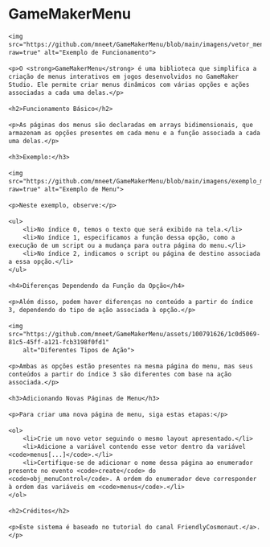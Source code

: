 <!DOCTYPE html>
<html>

<head>
    <title>GameMakerMenu</title>
</head>

<body>
    <h1>GameMakerMenu</h1>

    <img src="https://github.com/mneet/GameMakerMenu/blob/main/imagens/vetor_menus.png?raw=true" alt="Exemplo de Funcionamento">

    <p>O <strong>GameMakerMenu</strong> é uma biblioteca que simplifica a criação de menus interativos em jogos desenvolvidos no GameMaker Studio. Ele permite criar menus dinâmicos com várias opções e ações associadas a cada uma delas.</p>

    <h2>Funcionamento Básico</h2>

    <p>As páginas dos menus são declaradas em arrays bidimensionais, que armazenam as opções presentes em cada menu e a função associada a cada uma delas.</p>

    <h3>Exemplo:</h3>

    <img src="https://github.com/mneet/GameMakerMenu/blob/main/imagens/exemplo_menu.png?raw=true" alt="Exemplo de Menu">

    <p>Neste exemplo, observe:</p>

    <ul>
        <li>No índice 0, temos o texto que será exibido na tela.</li>
        <li>No índice 1, especificamos a função dessa opção, como a execução de um script ou a mudança para outra página do menu.</li>
        <li>No índice 2, indicamos o script ou página de destino associada a essa opção.</li>
    </ul>

    <h4>Diferenças Dependendo da Função da Opção</h4>

    <p>Além disso, podem haver diferenças no conteúdo a partir do índice 3, dependendo do tipo de ação associada à opção.</p>

    <img src="https://github.com/mneet/GameMakerMenu/assets/100791626/1c0d5069-81c5-45ff-a121-fcb3198f0fd1"
        alt="Diferentes Tipos de Ação">

    <p>Ambas as opções estão presentes na mesma página do menu, mas seus conteúdos a partir do índice 3 são diferentes com base na ação associada.</p>

    <h3>Adicionando Novas Páginas de Menu</h3>

    <p>Para criar uma nova página de menu, siga estas etapas:</p>

    <ol>
        <li>Crie um novo vetor seguindo o mesmo layout apresentado.</li>
        <li>Adicione a variável contendo esse vetor dentro da variável <code>menus[...]</code>.</li>
        <li>Certifique-se de adicionar o nome dessa página ao enumerador presente no evento <code>create</code> do <code>obj_menuControl</code>. A ordem do enumerador deve corresponder à ordem das variáveis em <code>menus</code>.</li>
    </ol>

    <h2>Créditos</h2>

    <p>Este sistema é baseado no tutorial do canal FriendlyCosmonaut.</a>.</p>

</body>

</html>

